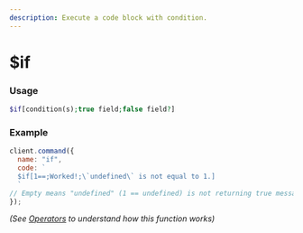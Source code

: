 ```yaml
---
description: Execute a code block with condition.
---
```


# $if

### Usage

```php
$if[condition(s);true field;false field?]
```

### Example

```javascript
client.command({
  name: "if",
  code: `
  $if[1==;Worked!;\`undefined\` is not equal to 1.]
  `
// Empty means "undefined" (1 == undefined) is not returning true message.
});
```

_(See_ [_Operators_](../operators.md) _to understand how this function works)_
